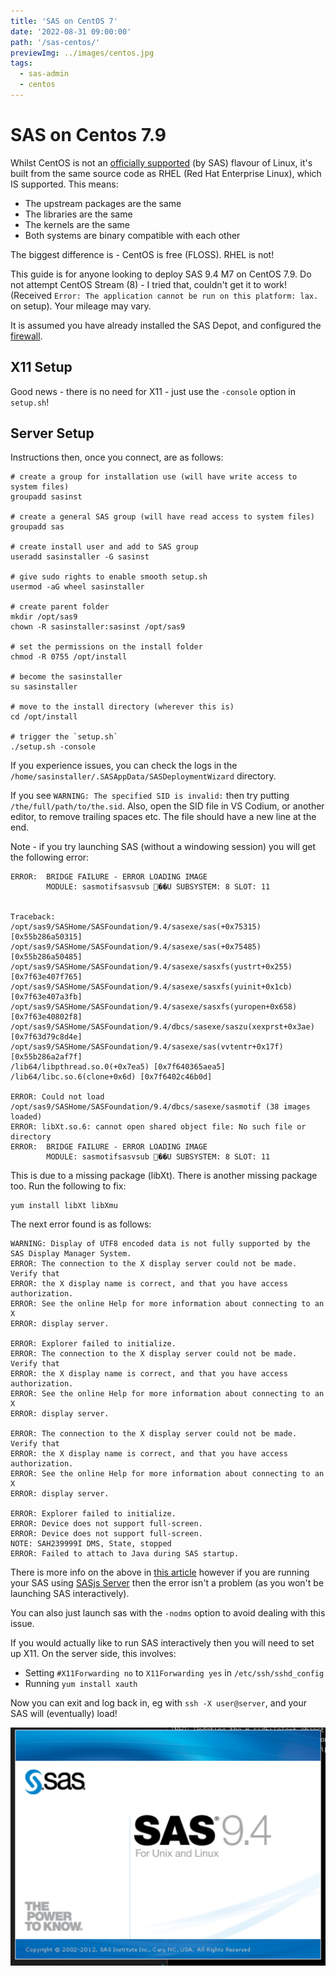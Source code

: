 ```yaml
---
title: 'SAS on CentOS 7'
date: '2022-08-31 09:00:00'
path: '/sas-centos/'
previewImg: ../images/centos.jpg
tags:
  - sas-admin
  - centos
---
```


# SAS on Centos 7.9

Whilst CentOS is not an [officially supported](https://support.sas.com/supportos/list?requestAction=summary&outputView=sasrelease&sasrelease=9.4&platformGroup=UNIX&platformName=all) (by SAS) flavour of Linux, it's built from the same source code as RHEL (Red Hat Enterprise Linux), which IS supported.  This means:

* The upstream packages are the same
* The libraries are the same
* The kernels are the same
* Both systems are binary compatible with each other

The biggest difference is - CentOS is free (FLOSS).  RHEL is not!

This guide is for anyone looking to deploy SAS 9.4 M7 on CentOS 7.9.  Do not attempt CentOS Stream (8) - I tried that, couldn't get it to work! (Received `Error: The application cannot be run on this platform: lax.` on setup).  Your mileage may vary.

It is assumed you have already installed the SAS Depot, and configured the [firewall](https://www.digitalocean.com/community/tutorials/how-to-set-up-a-firewall-using-firewalld-on-centos-7).


## X11 Setup

Good news - there is no need for X11 - just use the `-console` option in `setup.sh`!

## Server Setup

Instructions then, once you connect, are as follows:

```
# create a group for installation use (will have write access to system files)
groupadd sasinst

# create a general SAS group (will have read access to system files)
groupadd sas

# create install user and add to SAS group
useradd sasinstaller -G sasinst

# give sudo rights to enable smooth setup.sh
usermod -aG wheel sasinstaller

# create parent folder
mkdir /opt/sas9
chown -R sasinstaller:sasinst /opt/sas9

# set the permissions on the install folder
chmod -R 0755 /opt/install

# become the sasinstaller
su sasinstaller

# move to the install directory (wherever this is)
cd /opt/install

# trigger the `setup.sh`
./setup.sh -console

```

If you experience issues, you can check the logs in the `/home/sasinstaller/.SASAppData/SASDeploymentWizard` directory.

If you see `WARNING: The specified SID is invalid:` then try putting `/the/full/path/to/the.sid`.  Also, open the SID file in VS Codium, or another editor, to remove trailing spaces etc.  The file should have a new line at the end.


Note - if you try launching SAS (without a windowing session) you will get the following error:

```
ERROR:  BRIDGE FAILURE - ERROR LOADING IMAGE
        MODULE: sasmotifsasvsub ਷��U SUBSYSTEM: 8 SLOT: 11


Traceback:
/opt/sas9/SASHome/SASFoundation/9.4/sasexe/sas(+0x75315) [0x55b286a50315]
/opt/sas9/SASHome/SASFoundation/9.4/sasexe/sas(+0x75485) [0x55b286a50485]
/opt/sas9/SASHome/SASFoundation/9.4/sasexe/sasxfs(yustrt+0x255) [0x7f63e407f765]
/opt/sas9/SASHome/SASFoundation/9.4/sasexe/sasxfs(yuinit+0x1cb) [0x7f63e407a3fb]
/opt/sas9/SASHome/SASFoundation/9.4/sasexe/sasxfs(yuropen+0x658) [0x7f63e40802f8]
/opt/sas9/SASHome/SASFoundation/9.4/dbcs/sasexe/saszu(xexprst+0x3ae) [0x7f63d79c8d4e]
/opt/sas9/SASHome/SASFoundation/9.4/sasexe/sas(vvtentr+0x17f) [0x55b286a2af7f]
/lib64/libpthread.so.0(+0x7ea5) [0x7f640365aea5]
/lib64/libc.so.6(clone+0x6d) [0x7f6402c46b0d]

ERROR: Could not load /opt/sas9/SASHome/SASFoundation/9.4/dbcs/sasexe/sasmotif (38 images loaded)
ERROR: libXt.so.6: cannot open shared object file: No such file or directory
ERROR:  BRIDGE FAILURE - ERROR LOADING IMAGE
        MODULE: sasmotifsasvsub ਷��U SUBSYSTEM: 8 SLOT: 11
```

This is due to a missing package (libXt).  There is another missing package too.  Run the following to fix:

```
yum install libXt libXmu
```

The next error found is as follows:

```
WARNING: Display of UTF8 encoded data is not fully supported by the SAS Display Manager System.
ERROR: The connection to the X display server could not be made. Verify that
ERROR: the X display name is correct, and that you have access authorization.
ERROR: See the online Help for more information about connecting to an X
ERROR: display server.

ERROR: Explorer failed to initialize.
ERROR: The connection to the X display server could not be made. Verify that
ERROR: the X display name is correct, and that you have access authorization.
ERROR: See the online Help for more information about connecting to an X
ERROR: display server.

ERROR: The connection to the X display server could not be made. Verify that
ERROR: the X display name is correct, and that you have access authorization.
ERROR: See the online Help for more information about connecting to an X
ERROR: display server.

ERROR: Explorer failed to initialize.
ERROR: Device does not support full-screen.
ERROR: Device does not support full-screen.
NOTE: SAH239999I DMS, State, stopped
ERROR: Failed to attach to Java during SAS startup.
```

There is more info on the above in [this article](https://communities.sas.com/t5/Administration-and-Deployment/ERROR-Failed-to-attach-to-Java-during-SAS-startup-SAS-9-4-Ubuntu/td-p/526730) however if you are running your SAS using [SASjs Server](https://server.sasjs.io) then the error isn't a problem (as you won't be launching SAS interactively).

You can also just launch sas with the `-nodms` option to avoid dealing with this issue.

If you would actually like to run SAS interactively then you will need to set up X11.  On the server side, this involves:

* Setting `#X11Forwarding no` to `X11Forwarding yes` in `/etc/ssh/sshd_config`
* Running `yum install xauth`

Now you can exit and log back in, eg with `ssh -X user@server`, and your SAS will (eventually) load!

![](../images/centossas.png)
